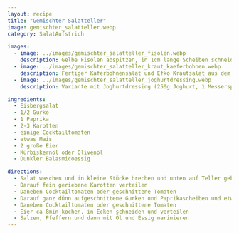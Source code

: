 ```yaml
---
layout: recipe
title: "Gemischter Salatteller"
image: gemischter_salatteller.webp
category: SalatAufstrich

images:
  - image: ../images/gemischter_salatteller_fisolen.webp
    description: Gelbe Fisolen abspitzen, in 1cm lange Scheiben schneiden, 10min in Wasser mit etwas Suppenwürze (oder Salzwasser?) kochen, auskühlen lassen, mit 1 Zwiebel und 1-2 Knoblauchzehen (beides fein gehackt) vermischen, Olivenöl, Balsamico. Fertig marinierten Fisolensalat auf anderen Salat und Kürbiskernöl + Balsamico. Schmeckt super!
  - image: ../images/gemischter_salatteller_kraut_kaeferbohnen.webp
    description: Fertiger Käferbohnensalat und Efko Krautsalat aus dem Glas passen auch super dazu!
  - image: ../images/gemischter_salatteller_joghurtdressing.webp
    description: Variante mit Joghurtdressing (250g Joghurt, 1 Messerspitze Senf, 4EL Olivenöl, 2 EL weißer Balsamico, 1/2 Knoblauchzehe, Salz, Pfeffer). Ohne Knoblauch probiert, wäre aber besser mit. Sonst super

ingredients:
  - Eisbergsalat
  - 1/2 Gurke
  - 1 Paprika
  - 2-3 Karotten
  - einige Cocktailtomaten
  - etwas Mais
  - 2 große Eier
  - Kürbiskernöl oder Olivenöl
  - Dunkler Balasmicoessig

directions:
  - Salat waschen und in kleine Stücke brechen und unten auf Teller geben
  - Darauf fein geriebene Karotten verteilen
  - Daneben Cocktailtomaten oder geschnittene Tomaten
  - Darauf ganz dünn aufgeschnittene Gurken und Paprikascheiben und etwas salzen
  - Daneben Cocktailtomaten oder geschnittene Tomaten
  - Eier ca 8min kochen, in Ecken schneiden und verteilen
  - Salzen, Pfeffern und dann mit Öl und Essig marinieren
---
```

